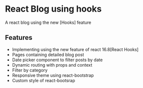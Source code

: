 # React Blog using hooks 

A react blog using the new [Hooks] feature  


## Features
* Implementing using the new feature of react 16.8[React Hooks]
* Pages containing detailed blog post
* Date picker component to filter posts by date
* Dynamic routing with props and context 
* Filter by category 
* Responsive theme using react-bootstrap
* Custom style of react-bootsrap 



